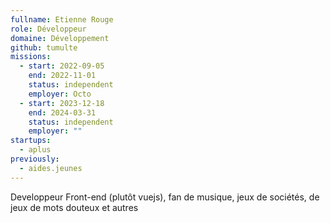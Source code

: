 ```yaml
---
fullname: Etienne Rouge
role: Développeur
domaine: Développement
github: tumulte
missions:
  - start: 2022-09-05
    end: 2022-11-01
    status: independent
    employer: Octo
  - start: 2023-12-18
    end: 2024-03-31
    status: independent
    employer: ""
startups:
  - aplus
previously:
  - aides.jeunes
---
```


Developpeur Front-end (plutôt vuejs), fan de musique, jeux de sociétés, de jeux de mots douteux et autres
